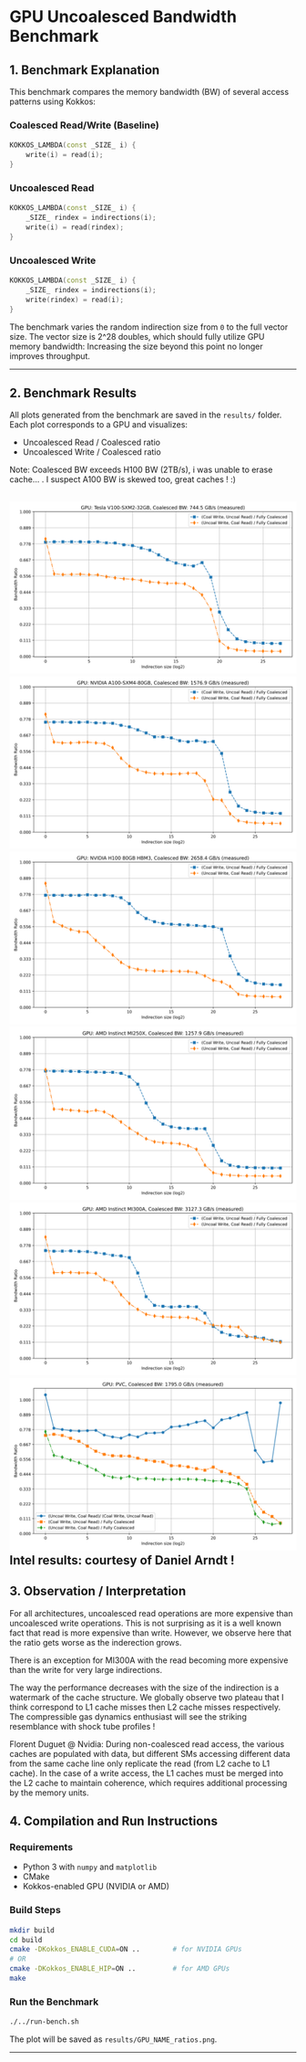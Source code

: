 # GPU Uncoalesced Bandwidth Benchmark

## 1. Benchmark Explanation

This benchmark compares the memory bandwidth (BW) of several access patterns using Kokkos:

### Coalesced Read/Write (Baseline)
```cpp
KOKKOS_LAMBDA(const _SIZE_ i) {
    write(i) = read(i);
}
```

### Uncoalesced Read
```cpp
KOKKOS_LAMBDA(const _SIZE_ i) {
    _SIZE_ rindex = indirections(i);
    write(i) = read(rindex);
}
```

### Uncoalesced Write
```cpp
KOKKOS_LAMBDA(const _SIZE_ i) {
    _SIZE_ rindex = indirections(i);
    write(rindex) = read(i);
}
```

The benchmark varies the random indirection size from `0` to the full vector size. The vector size is 2^28 doubles, which should fully utilize GPU memory bandwidth: Increasing the size beyond this point no longer improves throughput. 

---

## 2. Benchmark Results

All plots generated from the benchmark are saved in the `results/` folder. Each plot corresponds to a GPU and visualizes:

- Uncoalesced Read / Coalesced ratio
- Uncoalesced Write / Coalesced ratio  

Note: Coalesced BW exceeds H100 BW (2TB/s), i was unable to erase cache... . I suspect A100 BW is skewed too, great caches ! :)

![Nvidia V100](results/Tesla_V100-SXM2-32GB_ratios.png)
![Nvidia A100](results/NVIDIA_A100-SXM4-80GB_ratios.png)
![Nvidia H100](results/NVIDIA_H100_80GB_HBM3_ratios.png)
![AMD MI250X](results/AMD_Instinct_MI250X_ratios.png)
![AMD MI300A](results/AMD_Instinct_MI300A_ratios.png)
![Intel PVC MAX 1550](results/PVC_ratios.png)
Intel results: courtesy of Daniel Arndt !
---

## 3. Observation / Interpretation
For all architectures, uncoalesced read operations are more expensive than uncoalesced write operations. This is not surprising as it is a well known fact that read is more expensive than write. However, we observe here that the ratio gets worse as the inderection grows.

There is an exception for MI300A with the read becoming more expensive than the write for very large indirections.

The way the performance decreases with the size of the indirection is a watermark of the cache structure. We globally observe two plateau that I think correspond to L1 cache misses then L2 cache misses respectively. The compressible gas dynamics enthusiast will see the striking resemblance with shock tube profiles !

Florent Duguet @ Nvidia:
During non-coalesced read access, the various caches are populated with data, but different SMs accessing different data from the same cache line only replicate the read (from L2 cache to L1 cache). In the case of a write access, the L1 caches must be merged into the L2 cache to maintain coherence, which requires additional processing by the memory units.

## 4. Compilation and Run Instructions

### Requirements
- Python 3 with `numpy` and `matplotlib`
- CMake
- Kokkos-enabled GPU (NVIDIA or AMD)

### Build Steps
```bash
mkdir build
cd build
cmake -DKokkos_ENABLE_CUDA=ON ..        # for NVIDIA GPUs
# OR
cmake -DKokkos_ENABLE_HIP=ON ..         # for AMD GPUs
make
```

### Run the Benchmark
```bash
./../run-bench.sh
```

The plot will be saved as `results/GPU_NAME_ratios.png`.

---

